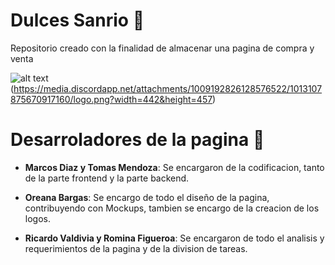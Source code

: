 # Dulces Sanrio 🧁

Repositorio creado con la finalidad de almacenar una pagina de compra y venta

![alt text](../prototipo/public/img/assets/logo.png)(https://media.discordapp.net/attachments/1009192826128576522/1013107875670917160/logo.png?width=442&height=457)

# Desarroladores de la pagina 🍔

 * **Marcos Diaz y Tomas Mendoza**: Se encargaron de la codificacion, tanto de la parte frontend y la parte backend.
  
 * **Oreana Bargas**: Se encargo de todo el diseño de la pagina, contribuyendo con Mockups, tambien se encargo de la creacion de los logos.
  
 * **Ricardo Valdivia y Romina Figueroa**: Se encargaron de todo el analisis y requerimientos de la pagina y de la division de tareas.